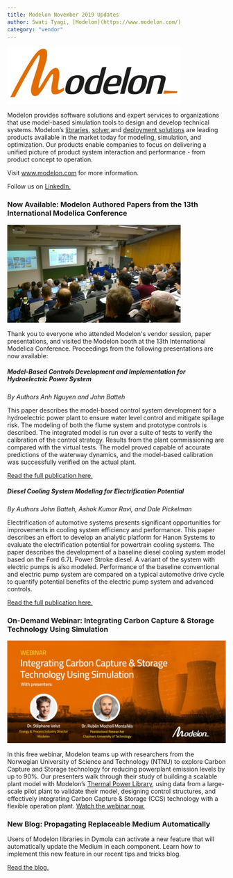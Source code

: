 ```yaml
---
title: Modelon November 2019 Updates
author: Swati Tyagi, [Modelon](https://www.modelon.com/)
category: "vendor"
---
```


![](Modelon_Orange_400.jpg)

Modelon provides software solutions and expert services to organizations that use model-based simulation tools to design and develop technical systems. Modelon’s [libraries](https://www.modelon.com/products-services/modelon-library-suite/), [solver](https://www.modelon.com/products-services/modelon-creator-suite/),and [deployment solutions](https://www.modelon.com/products-services/modelon-deployment-suite/) are leading products available in the market today for modeling, simulation, and optimization. Our products enable companies to focus on delivering a unified picture of product system interaction and performance - from product concept to operation. 

Visit www.modelon.com for more information. 

Follow us on [LinkedIn.](https://www.linkedin.com/company/modelon)

### Now Available: Modelon Authored Papers from the 13th International Modelica Conference

[<img src= "WP_20190304_002.jpg" alt= "International Modelica Conference" width="400px">](https://www.modelon.com/support/webinar-integrating-carbon-capture-storage-technology-using-simulation/)

Thank you to everyone who attended Modelon's vendor session, paper presentations, and visited the Modelon booth at the 13th International Modelica Conference. Proceedings from the following presentations are now available:

##### Model-Based Controls Development and Implementation for Hydroelectric Power System
*By Authors Anh Nguyen and John Batteh*

This paper describes the model-based control system development for a hydroelectric power plant to ensure water level control and mitigate spillage risk.  The modeling of both the flume system and prototype controls is described.  The integrated model is run over a suite of tests to verify the calibration of the control strategy.  Results from the plant commissioning are compared with the virtual tests.  The model proved capable of accurate predictions of the waterway dynamics, and the model-based calibration was successfully verified on the actual plant. 

[Read the full publication here.](https://www.modelica.org/events/modelica2019/proceedings/html/papers/Modelica2019paper4A3.pdf)

##### Diesel Cooling System Modeling for Electrification Potential
*By Authors John Batteh, Ashok Kumar Ravi, and Dale Pickelman*

Electrification of automotive systems presents significant opportunities for improvements in cooling system efficiency and performance.  This paper describes an effort to develop an analytic platform for Hanon Systems to evaluate the electrification potential for powertrain cooling systems.  The paper describes the development of a baseline diesel cooling system model based on the Ford 6.7L Power Stroke diesel. A variant of the system with electric pumps is also modeled.  Performance of the baseline conventional and electric pump system are compared on a typical automotive drive cycle to quantify potential benefits of the electric pump system and advanced controls. 

[Read the full publication here.](https://www.modelica.org/events/modelica2019/proceedings/html/papers/Modelica2019paper1D3.pdf) 

### On-Demand Webinar: Integrating Carbon Capture & Storage Technology Using Simulation

[<img src= "Webinar Header Website.jpg" alt= "CCS Webinar" width="600px">](https://www.modelon.com/support/webinar-integrating-carbon-capture-storage-technology-using-simulation/)

In this free webinar, Modelon teams up with researchers from the Norwegian University of Science and Technology (NTNU) to explore Carbon Capture and Storage technology for reducing powerplant emission levels by up to 90%. Our presenters walk through their study of building a scalable plant model with Modelon’s [Thermal Power Library](https://www.modelon.com/library/thermal-power-library/), using data from a large-scale pilot plant to validate their model, designing control structures, and effectively integrating Carbon Capture & Storage (CCS) technology with a flexible operation plant.  [Watch the webinar now.](https://www.modelon.com/support/webinar-integrating-carbon-capture-storage-technology-using-simulation/)  

### New Blog: Propagating Replaceable Medium Automatically

Users of Modelon libraries in Dymola can activate a new feature that will automatically update the Medium in each component. Learn how to implement this new feature in our recent tips and tricks blog. 

[Read the blog.](https://www.modelon.com/propagating-replaceable-medium-automatically/)



